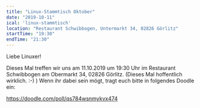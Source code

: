 ```yaml
---
title: "Linux-Stammtisch Oktober"
date: "2019-10-11"
ical: 'linux-stammtisch'
location: "Restaurant Schwibbogen, Untermarkt 34, 02826 Görlitz"
startTime: "19:30"
endTime: "21:30"
---
```

Liebe Linuxer!

Dieses Mal treffen wir uns am 11.10.2019 um 19:30 Uhr im Restaurant Schwibbogen am Obermarkt 34, 02826 Görlitz. (Dieses Mal hoffentlich wirklich. :-) )
Wenn ihr dabei sein mögt, tragt euch bitte in folgendes Doodle ein:

https://doodle.com/poll/qs784wsnmykvx474
